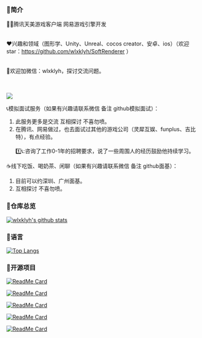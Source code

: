 ### :loudspeaker:简介
👨‍💻腾讯天美游戏客户端 网易游戏引擎开发 <br></br>

:hearts:兴趣和领域（图形学、Unity、Unreal、cocos creator、安卓、ios）（欢迎star：https://github.com/wlxklyh/SoftRenderer ）<br></br>

💬欢迎加微信：wlxklyh，探讨交流问题。

<br></br>
![](https://raw.githubusercontent.com/wlxklyh/book/master/Tool/Resource/wcgif.gif)

:telephone_receiver:模拟面试服务（如果有兴趣请联系微信 备注 github模拟面试）：
1. 此服务更多是交流 互相探讨 不喜勿喷。
2. 在腾讯、网易做过，也去面试过其他的游戏公司（灵犀互娱、funplus、吉比特），有点经验。
<br></br>
1️⃣📞:咨询了工作0-1年的招聘要求，说了一些周围人的经历鼓励他持续学习。


:coffee:线下吃饭、喝奶茶、闲聊（如果有兴趣请联系微信 备注 github面基）：
1. 目前可以约深圳、广州面基。
2. 互相探讨 不喜勿喷。


### 👋仓库总览
[![wlxklyh's github stats](https://github-readme-stats.vercel.app/api?username=wlxklyh&theme=tokyonight&show_icons=true)](https://github.com/wlxklyh/)

### 👋语言
[![Top Langs](https://github-readme-stats.vercel.app/api/top-langs/?username=wlxklyh&layout=compact&theme=tokyonight&show_icons=true)](https://github.com/wlxklyh/)

### 👋开源项目
[![ReadMe Card](https://github-readme-stats.vercel.app/api/pin/?username=wlxklyh&repo=SoftRenderer&theme=tokyonight&show_icons=true)](https://github.com/wlxklyh/SoftRenderer)

[![ReadMe Card](https://github-readme-stats.vercel.app/api/pin/?username=wlxklyh&repo=OpenglesStudy&theme=tokyonight&show_icons=true)](https://github.com/wlxklyh/OpenglesStudy)

[![ReadMe Card](https://github-readme-stats.vercel.app/api/pin/?username=wlxklyh&repo=book&theme=tokyonight&show_icons=true)](https://github.com/wlxklyh/book)

[![ReadMe Card](https://github-readme-stats.vercel.app/api/pin/?username=wlxklyh&repo=FFMpegStudy&theme=tokyonight&show_icons=true)](https://github.com/wlxklyh/FFMpegStudy)

[![ReadMe Card](https://github-readme-stats.vercel.app/api/pin/?username=wlxklyh&repo=picToCharcoal&theme=tokyonight&show_icons=true)](https://github.com/wlxklyh/picToCharcoal)
